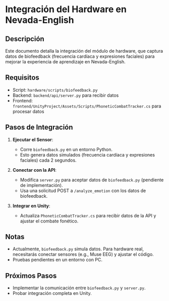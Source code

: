 # Integración del Hardware en Nevada-English

## Descripción
Este documento detalla la integración del módulo de hardware, que captura datos de biofeedback (frecuencia cardíaca y expresiones faciales) para mejorar la experiencia de aprendizaje en Nevada-English.

## Requisitos
- Script: `hardware/scripts/biofeedback.py`
- Backend: `backend/api/server.py` para recibir datos
- Frontend: `frontend/UnityProject/Assets/Scripts/PhoneticCombatTracker.cs` para procesar datos

## Pasos de Integración
1. **Ejecutar el Sensor**:
   - Corre `biofeedback.py` en un entorno Python.
   - Esto genera datos simulados (frecuencia cardíaca y expresiones faciales) cada 2 segundos.

2. **Conectar con la API**:
   - Modifica `server.py` para aceptar datos de `biofeedback.py` (pendiente de implementación).
   - Usa una solicitud POST a `/analyze_emotion` con los datos de biofeedback.

3. **Integrar en Unity**:
   - Actualiza `PhoneticCombatTracker.cs` para recibir datos de la API y ajustar el combate fonético.

## Notas
- Actualmente, `biofeedback.py` simula datos. Para hardware real, necesitarás conectar sensores (e.g., Muse EEG) y ajustar el código.
- Pruebas pendientes en un entorno con PC.

## Próximos Pasos
- Implementar la comunicación entre `biofeedback.py` y `server.py`.
- Probar integración completa en Unity.
